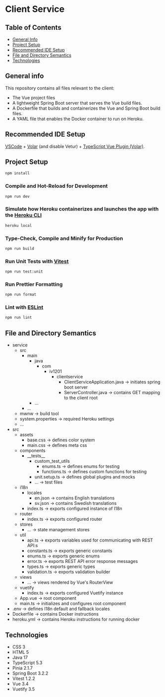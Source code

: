 # Client Service

## Table of Contents
* [General Info](#general-info)
* [Project Setup](#project-setup)
* [Recommended IDE Setup](#recommended-ide-setup)
* [File and Directory Semantics](#file-and-directory-semantics)
* [Technologies](#technologies)

## General info
This repository contains all files relevant to the client:
* The Vue project files
* A lightweight Spring Boot server that serves the Vue build files.
* A Dockerfile that builds and containerizes the Vue and Spring Boot build files.
* A YAML file that enables the Docker container to run on Heroku.

## Recommended IDE Setup

[VSCode](https://code.visualstudio.com/) + [Volar](https://marketplace.visualstudio.com/items?itemName=Vue.volar) (and disable Vetur) + [TypeScript Vue Plugin (Volar)](https://marketplace.visualstudio.com/items?itemName=Vue.vscode-typescript-vue-plugin).

## Project Setup

```sh
npm install
```

### Compile and Hot-Reload for Development

```sh
npm run dev
```

### Simulate how Heroku containerizes and launches the app with the [Heroku CLI](https://devcenter.heroku.com/articles/heroku-cli)
```sh
heroku local
```

### Type-Check, Compile and Minify for Production

```sh
npm run build
```

### Run Unit Tests with [Vitest](https://vitest.dev/)

```sh
npm run test:unit
```

### Run Prettier Formatting
```sh
npm run format
```

### Lint with [ESLint](https://eslint.org/)

```sh
npm run lint
```

## File and Directory Semantics
- service
  - src
    - main
      - java
        - com
          - iv1201
            - clientservice
              - ClientServiceApplication.java -> initiates spring boot server
              - ServerController.java -> contains GET mapping to the client root
      - ...
    - ...
  - mwnw -> build tool
  - system.properties -> required Heroku settings
  - ...
- src
  - assets
    - base.css -> defines color system
    - main.css -> defines meta css
  - components
    - \_\_tests\_\_
      - custom_test_utils
        - enums.ts -> defines enums for testing
        - functions.ts -> defines custom functions for testing
      - unit.setup.ts -> defines global plugins and mocks
      - ... -> test files
  - i18n
    - locales
      - en.json -> contains English translations
      - sv.json -> contains Swedish translations
    - index.ts -> exports configured instance of I18n
  - router
    - index.ts -> exports configured router
  - stores
    - ... -> state management stores
  - util
    - api.ts -> exports variables used for communicating with REST API:s
    - constants.ts -> exports generic constants
    - enums.ts -> exports generic enums
    - error.ts -> exports REST API error response messages
    - types.ts -> exports generic types
    - validation.ts -> exports validation builder
  - views
    - ... -> views rendered by Vue's RouterView
  - vuetify
    - index.ts -> exports configured Vuetify instance
  - App.vue -> root component
  - main.ts -> initializes and configures root component
- .env -> defines I18n default and fallback locales
- Dockerfile -> contains Docker instructions
- heroku.yml -> contains Heroku instructions for running docker

## Technologies
* CSS 3
* HTML 5
* Java 17
* TypeScript 5.3
* Pinia 2.1.7
* Spring Boot 3.2.2
* Vitest 1.2.2
* Vue 3.4
* Vuetify 3.5
